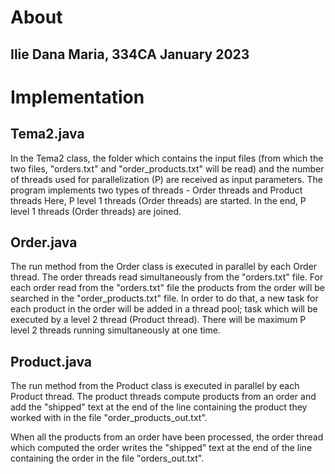# About
Ilie Dana Maria, 334CA
January 2023
-------------------------------------------------------------------------------
# Implementation
## Tema2.java
In the Tema2 class, the folder which contains the input files (from which the
two files, "orders.txt" and "order_products.txt" will be read) and the number
of threads used for parallelization (P) are received as input parameters.
The program implements two types of threads - Order threads and Product threads
Here, P level 1 threads (Order threads) are started.
In the end, P level 1 threads (Order threads) are joined.

## Order.java
The run method from the Order class is executed in parallel by each Order thread.
The order threads read simultaneously from the "orders.txt" file.
For each order read from the "orders.txt" file the products from the order will
be searched in the "order_products.txt" file.
In order to do that, a new task for each product in the order will be added in
a thread pool; task which will be executed by a level 2 thread (Product thread).
There will be maximum P level 2 threads running simultaneously at one time.

## Product.java
The run method from the Product class is executed in parallel by each Product
thread. The product threads compute products from an order and add the "shipped"
text at the end of the line containing the product they worked with in the
file "order_products_out.txt".

When all the products from an order have been processed, the order thread
which computed the order writes the "shipped" text at the end of the line containing
the order in the file "orders_out.txt".
